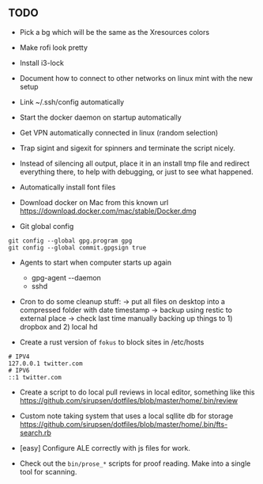 TODO
---

- Pick a bg which will be the same as the Xresources colors
- Make rofi look pretty
- Install i3-lock
- Document how to connect to other networks on linux mint with the new setup
- Link ~/.ssh/config automatically
- Start the docker daemon on startup automatically
- Get VPN automatically connected in linux (random selection)
- Trap sigint and sigexit for spinners and terminate the script nicely.
- Instead of silencing all output, place it in an install tmp file and redirect everything there,
  to help with debugging, or just to see what happened.
- Automatically install font files
- Download docker on Mac from this known url https://download.docker.com/mac/stable/Docker.dmg

- Git global config

```
git config --global gpg.program gpg
git config --global commit.gpgsign true
```

- Agents to start when computer starts up again
    - gpg-agent --daemon
    - sshd

- Cron to do some cleanup stuff:
  -> put all files on desktop into a compressed folder with date timestamp
  -> backup using restic to external place
  -> check last time manually backing up things to 1) dropbox and 2) local hd

- Create a rust version of `fokus` to block sites in /etc/hosts

```
# IPV4
127.0.0.1 twitter.com
# IPV6
::1 twitter.com
```

- Create a script to do local pull reviews in local editor, something like this
    https://github.com/sirupsen/dotfiles/blob/master/home/.bin/review

- Custom note taking system that uses a local sqllite db for storage
    https://github.com/sirupsen/dotfiles/blob/master/home/.bin/fts-search.rb

- [easy] Configure ALE correctly with js files for work.

- Check out the `bin/prose_*` scripts for proof reading. Make into a single tool for scanning.
